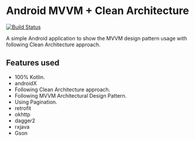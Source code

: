 # Android MVVM + Clean Architecture
[![Build Status](https://travis-ci.org/{miaaad}/{flickrTest}.png?branch=master)](https://travis-ci.org/{miaaad}/{flickrTest})

A simple Android application to show the MVVM design pattern usage with following Clean Architecture approach.


## Features used

* 100% Kotlin.
* androidX
* Following Clean Architecture approach.
* Following MVVM Architectural Design Pattern.
* Using Pagination.
* retrofit
* okhttp
* dagger2 
* rxjava
* Gson

